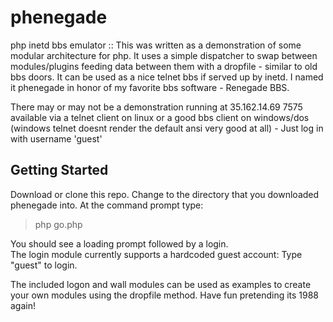 # phenegade
php inetd bbs emulator ::
This was written as a demonstration of some modular architecture for php. 
It uses a simple dispatcher to swap between modules/plugins feeding data between them with a dropfile - similar to old bbs doors. 
It can be used as a nice telnet bbs if served up by inetd. 
I named it phenegade in honor of my favorite bbs software - Renegade BBS. 

There may or may not be a demonstration running at 35.162.14.69 7575 available via a telnet client on linux or a good bbs client on windows/dos (windows telnet doesnt render the default ansi very good at all) - Just log in with username 'guest'

## Getting Started
Download or clone this repo. 
Change to the directory that you downloaded phenegade into. 
At the command prompt type:
>php go.php

You should see a loading prompt followed by a login.  
The login module currently supports a hardcoded guest account: 
Type "guest" to login.

The included logon and wall modules can be used as examples to create your own modules using the dropfile method. Have fun pretending its 1988 again!
